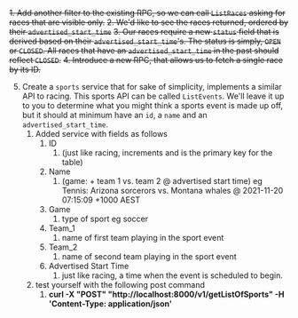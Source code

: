 ~~1. Add another filter to the existing RPC, so we can call `ListRaces` asking for races that are visible only.~~
~~2. We'd like to see the races returned, ordered by their `advertised_start_time`~~
~~3. Our races require a new `status` field that is derived based on their `advertised_start_time`'s. The status is simply, `OPEN` or `CLOSED`. All races that have an `advertised_start_time` in the past should reflect `CLOSED`.~~
~~4. Introduce a new RPC, that allows us to fetch a single race by its ID.~~

5. Create a `sports` service that for sake of simplicity, implements a similar API to racing. This sports API can be called `ListEvents`. We'll leave it up to you to determine what you might think a sports event is made up off, but it should at minimum have an `id`, a `name` and an `advertised_start_time`.
   1. Added service with fields as follows
      1. ID 
         1. (just like racing, increments and is the primary key for the table)
      2. Name 
         1. (game: + team 1 vs. team 2 @ advertised start time) eg Tennis: Arizona sorcerors vs. Montana whales @ 2021-11-20 07:15:09 +1000 AEST
      3. Game 
         1. type of sport eg soccer
      4. Team_1
         1. name of first team playing in the sport event
      5. Team_2
         1. name of second team playing in the sport event
      6. Advertised Start Time
         1. just like racing, a time when the event is scheduled to begin.
   2. test yourself with the following post command
      1. **curl -X "POST" "http://localhost:8000/v1/getListOfSports" -H 'Content-Type: application/json'**

